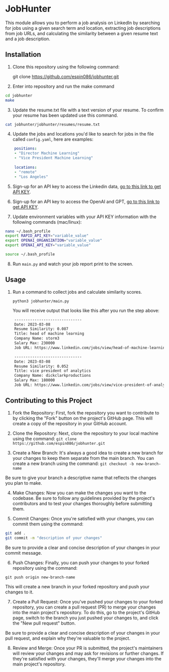 # JobHunter

This module allows you to perform a job analysis on LinkedIn by searching for jobs using a given search term and location, extracting job descriptions from job URLs, and calculating the similarity between a given resume text and a job description.

## Installation

1. Clone this repository using the following command: 

    git clone https://github.com/espin086/jobhunter.git

2. Enter into repository and run the make command

```bash
cd jobhunter
make
```

3. Update the resume.txt file with a text version of your resume. To confirm
your resume has been updated use this command.

```bash
cat jobhunter/jobhunter/resumes/resume.txt
```
4. Update the jobs and locations you'd like to search for jobs in the file called `config.yaml`, here are examples:

```yaml
    positions:
    - "Director Machine Learning"
    - "Vice President Machine Learning"
    
    locations:
    - "remote"
    - "Los Angeles"
```
5. Sign-up for an API key to access the Linkedin data, [go to this link to get API KEY](https://rapidapi.com/jaypat87/api/linkedin-jobs-search).

6. Sign-up for an API key to access the OpenAI and GPT, [go to this link to get API KEY](https://openai.com/blog/openai-api).

7. Update environment variables with your API KEY information with the following commands (mac/linux):
```bash
nano ~/.bash_profile
export RAPID_API_KEY="variable_value"
export OPENAI_ORGANIZATION="variable_value"
export OPENAI_API_KEY="variable_value"
```


```bash
source ~/.bash_profile
```

8. Run `main.py` and watch your job report print to the screen.


## Usage

1. Run a command to collect jobs and calculate similarity scores.

    `python3 jobhunter/main.py`


    You will receive output that looks like this after you run the step above:
```bash
    ------------------------------
    Date: 2023-03-08
    Resume Similarity: 0.087
    Title: head of machine learning
    Company Name: storm3
    Salary Max: 230000
    Job URL: https://www.linkedin.com/jobs/view/head-of-machine-learning-at-storm3-3511291454

    ------------------------------
    Date: 2023-03-08
    Resume Similarity: 0.052
    Title: vice president of analytics
    Company Name: dickclarkproductions
    Salary Max: 180000
    Job URL: https://www.linkedin.com/jobs/view/vice-president-of-analytics-at-dick-clark-productions-3509854976
```
    

## Contributing to this Project

1. Fork the Repository: First, fork the repository you want to contribute to by clicking the "Fork" button on the project's GitHub page. This will create a copy of the repository in your GitHub account.

2. Clone the Repository: Next, clone the repository to your local machine using the command:
`git clone https://github.com/espin086/jobhunter.git`

3. Create a New Branch: It's always a good idea to create a new branch for your changes to keep them separate from the main branch. You can create a new branch using the command:
`git checkout -b new-branch-name`

Be sure to give your branch a descriptive name that reflects the changes you plan to make.

4. Make Changes: Now you can make the changes you want to the codebase. Be sure to follow any guidelines provided by the project's contributors and to test your changes thoroughly before submitting them.

5. Commit Changes: Once you're satisfied with your changes, you can commit them using the command:

```bash
git add .
git commit -m "description of your changes"
```

Be sure to provide a clear and concise description of your changes in your commit message.

6. Push Changes: Finally, you can push your changes to your forked repository using the command:

`git push origin new-branch-name`

This will create a new branch in your forked repository and push your changes to it.

7. Create a Pull Request: Once you've pushed your changes to your forked repository, you can create a pull request (PR) to merge your changes into the main project's repository. To do this, go to the project's GitHub page, switch to the branch you just pushed your changes to, and click the "New pull request" button.

Be sure to provide a clear and concise description of your changes in your pull request, and explain why they're valuable to the project.

8. Review and Merge: Once your PR is submitted, the project's maintainers will review your changes and may ask for revisions or further changes. If they're satisfied with your changes, they'll merge your changes into the main project's repository.